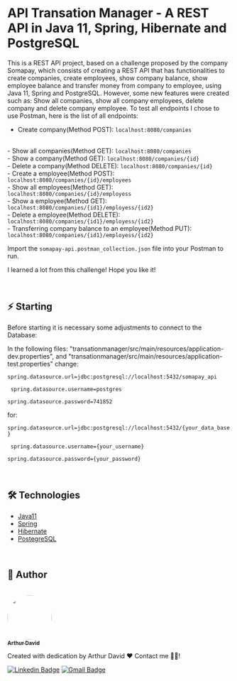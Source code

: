 # API Transation Manager - A REST API in Java 11, Spring, Hibernate and PostgreSQL

This is a REST API project, based on a challenge proposed by the company Somapay, which consists of creating a REST API that has functionalities to create companies, create employees, show company balance, show employee balance and transfer money from company to employee, using Java 11, Spring and PostgreSQL. However, some new features were created such as: Show all companies, show all company employees, delete company and delete company employee. To test all endpoints I chose to use Postman, here is the list of all endpoints:
<br/>
- Create company(Method POST): <code>localhost:8080/companies</code>
<br/>
- Show all companies(Method GET): <code>localhost:8080/companies</code>
<br/>
- Show a company(Method GET): <code>localhost:8080/companies/{id}</code>
<br/>
- Delete a company(Method DELETE): <code>localhost:8080/companies/{id}</code>
<br/>
- Create a employee(Method POST): <code>localhost:8080/companies/{id}/employees</code>
<br/>
- Show all employees(Method GET): <code>localhost:8080/companies/{id}/employess</code>
<br/>
- Show a employee(Method GET): <code>localhost:8080/companies/{id1}/employess/{id2}</code>
<br/>
- Delete a employee(Method DELETE): <code>localhost:8080/companies/{id1}/employess/{id2}</code>
<br/>
- Transferring company balance to an employee(Method PUT): <code>localhost:8080/companies/{id1}/employess/{id2}</code>
<br/>

Import the <code>somapay-api.postman_collection.json</code> file into your Postman to run.
<br/>

I learned a lot from this challenge! Hope you like it!

<br/>

## :zap: Starting

Before starting it is necessary some adjustments to connect to the Database:

In the following files: "transationmanager/src/main/resources/application-dev.properties", and "transationmanager/src/main/resources/application-test.properties" change:
<br/>

<code>spring.datasource.url=jdbc:postgresql://localhost:5432/somapay_api
<br/>
spring.datasource.username=postgres
<br/>
spring.datasource.password=741852</code>
<br/>

for:
<br/>

<code>spring.datasource.url=jdbc:postgresql://localhost:5432/{your_data_base}
<br/>
spring.datasource.username={your_username}
<br/>
spring.datasource.password={your_password}</code>

<br/>

## 🛠 Technologies

- [Java11](https://docs.oracle.com/en/java/javase/11/)
- [Spring](https://spring.io/)
- [Hibernate](https://hibernate.org/)
- [PostegreSQL](https://www.postgresql.org/)

<br/>

## :bust_in_silhouette: Author

<br/>

<a href="https://github.com/arthur-david">
<img style="border-radius: 50%;" src="https://avatars.githubusercontent.com/u/53877762?v=4" width="100px;" alt=""/>
<br/>
<sub><b>Arthur David</b></sub></a>


Created with dedication by Arthur David ❤️ Contact me 👋🏽!

[![Linkedin Badge](https://img.shields.io/badge/-Arthur-blue?style=flat-square&logo=Linkedin&logoColor=white&link=https://www.linkedin.com/in/arthur-david-bb9214142/)](https://www.linkedin.com/in/arthur-david-bb9214142/) 
[![Gmail Badge](https://img.shields.io/badge/-arthurdavid000@gmail.com-c14438?style=flat-square&logo=Gmail&logoColor=white&link=mailto:arthurdavid000@gmail.com)](mailto:arthurdavid000@gmail.com)